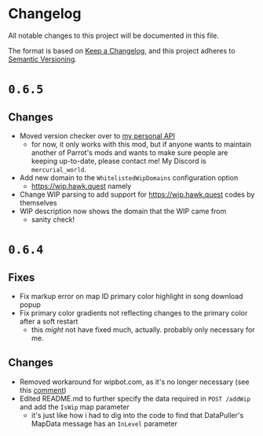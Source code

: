 # Changelog

All notable changes to this project will be documented in this file.

The format is based on [Keep a Changelog](https://keepachangelog.com/en/1.1.0/),
and this project adheres to [Semantic Versioning](https://semver.org/spec/v2.0.0.html).

# `0.6.5`

## Changes
- Moved version checker over to [my personal API](https://rustlang.pocha.moe/pochamoe-api)
    - for now, it only works with this mod, but if anyone wants to maintain another of Parrot's mods and wants to make sure people are keeping up-to-date, please contact me! My Discord is `mercurial_world`.
- Add new domain to the `WhitelistedWipDomains` configuration option
    - https://wip.hawk.quest namely
- Change WIP parsing to add support for https://wip.hawk.quest codes by themselves
- WIP description now shows the domain that the WIP came from
    - sanity check!

# `0.6.4`

## Fixes
- Fix markup error on map ID primary color highlight in song download popup
- Fix primary color gradients not reflecting changes to the primary color after a soft restart
    - this *might* not have fixed much, actually. probably only necessary for me.

## Changes
- Removed workaround for wipbot.com, as it's no longer necessary (see this [comment](https://github.com/Danielduel/wipbot-website/issues/1#issuecomment-3215786715))
- Edited README.md to further specify the data required in `POST /addWip` and add the `IsWip` map parameter
    - it's just like how i had to dig into the code to find that DataPuller's MapData message has an `InLevel` parameter